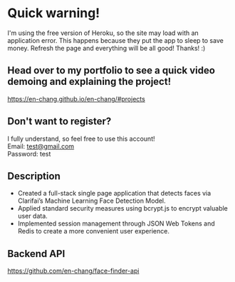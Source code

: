 # Quick warning!

I'm using the free version of Heroku, so the site may load with an application error. This happens because they put the app to sleep to save money. Refresh the page and everything will be all good! Thanks! :)

## Head over to my portfolio to see a quick video demoing and explaining the project!

https://en-chang.github.io/en-chang/#projects

## Don't want to register?

I fully understand, so feel free to use this account!\
Email: test@gmail.com\
Password: test

## Description

* Created a full-stack single page application that detects faces via Clarifai’s Machine Learning Face Detection Model.
* Applied standard security measures using bcrypt.js to encrypt valuable user data.
* Implemented session management through JSON Web Tokens and Redis to create a more convenient user experience.

## Backend API

https://github.com/en-chang/face-finder-api
